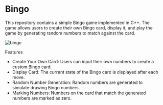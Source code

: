 # Bingo
This repository contains a simple Bingo game implemented in C++. The game allows users to create their own Bingo card, display it, and play the game by generating random numbers to match against the card.

![bingo](https://github.com/user-attachments/assets/9e933d26-af3a-4aa3-9960-44c7bee122ba)

Features
- Create Your Own Card: Users can input their own numbers to create a custom Bingo card.
- Display Card: The current state of the Bingo card is displayed after each move.
- Random Number Generation: Random numbers are generated to simulate drawing Bingo numbers.
- Marking Numbers: Numbers on the card that match the generated numbers are marked as zero.
